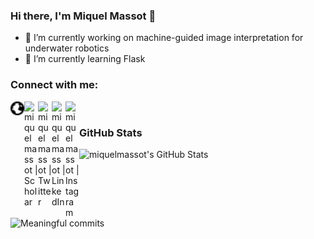 ### Hi there, I'm Miquel Massot 👋 

- 🔭 I’m currently working on machine-guided image interpretation for underwater robotics
- 🌱 I’m currently learning Flask

### Connect with me:

[<img align="left" alt="miquelmassot.com" width="22px" src="https://raw.githubusercontent.com/iconic/open-iconic/master/svg/globe.svg" />][website]
[<img align="left" alt="miquelmassot | Scholar" width="22px" src="https://cdn.jsdelivr.net/npm/simple-icons@3.13.0/icons/googlescholar.svg" />][scholar]
[<img align="left" alt="miquelmassot | Twitter" width="22px" src="https://cdn.jsdelivr.net/npm/simple-icons@v3/icons/twitter.svg" />][twitter]
[<img align="left" alt="miquelmassot | LinkedIn" width="22px" src="https://cdn.jsdelivr.net/npm/simple-icons@v3/icons/linkedin.svg" />][linkedin]
[<img align="left" alt="miquelmassot | Instagram" width="22px" src="https://cdn.jsdelivr.net/npm/simple-icons@v3/icons/instagram.svg" />][instagram]

<br>

### GitHub Stats 
<img align="left" alt="miquelmassot's GitHub Stats" src="https://github-readme-stats.vercel.app/api?username=miquelmassot" />


<br>

<img align="left" alt="Meaningful commits" width="500" src="https://pbs.twimg.com/media/Egy4eiVUMAAKYSa?format=png&name=900x900" />





[website]: https://www.miquelmassot.com
[twitter]: https://twitter.com/resisteix
[instagram]: https://www.instagram.com/resisteix/
[linkedin]: https://www.linkedin.com/in/miquelmassot/
[scholar]: https://scholar.google.com/citations?user=0xBOUxUAAAAJ&hl=es
